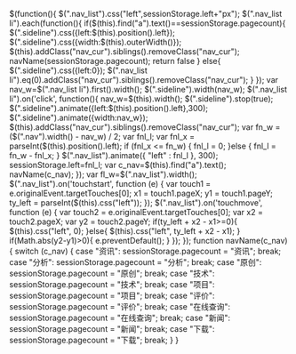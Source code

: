 $(function(){
    $(".nav_list").css("left",sessionStorage.left+"px");
    $(".nav_list li").each(function(){
        if($(this).find("a").text()==sessionStorage.pagecount){
            $(".sideline").css({left:$(this).position().left});
            $(".sideline").css({width:$(this).outerWidth()});
            $(this).addClass("nav_cur").siblings().removeClass("nav_cur");
            navName(sessionStorage.pagecount);
            return false
        }
        else{
            $(".sideline").css({left:0});
            $(".nav_list li").eq(0).addClass("nav_cur").siblings().removeClass("nav_cur");
        }
    });
    var nav_w=$(".nav_list li").first().width();
    $(".sideline").width(nav_w);
    $(".nav_list li").on('click', function(){
        nav_w=$(this).width();
        $(".sideline").stop(true);
        $(".sideline").animate({left:$(this).position().left},300);
        $(".sideline").animate({width:nav_w});
        $(this).addClass("nav_cur").siblings().removeClass("nav_cur");
        var fn_w = ($(".nav").width() - nav_w) / 2;
        var fnl_l;
        var fnl_x = parseInt($(this).position().left);
        if (fnl_x <= fn_w) {
            fnl_l = 0;
        }else {
            fnl_l = fn_w - fnl_x;
        }
        $(".nav_list").animate({
            "left" : fnl_l
        }, 300);
        sessionStorage.left=fnl_l;
        var c_nav=$(this).find("a").text();
        navName(c_nav);
    });
    var fl_w=$(".nav_list").width();
    $(".nav_list").on('touchstart', function (e) {
        var touch1 = e.originalEvent.targetTouches[0];
        x1 = touch1.pageX;
        y1 = touch1.pageY;
        ty_left = parseInt($(this).css("left"));
    });
    $(".nav_list").on('touchmove', function (e) {
        var touch2 = e.originalEvent.targetTouches[0];
        var x2 = touch2.pageX;
        var y2 = touch2.pageY;
        if(ty_left + x2 - x1>=0){
            $(this).css("left", 0);
        }else{
            $(this).css("left", ty_left + x2 - x1);
        }
        if(Math.abs(y2-y1)>0){
            e.preventDefault();
        }
    });
});
function navName(c_nav) {
    switch (c_nav) {
        case "资讯":
            sessionStorage.pagecount = "资讯";
            break;
        case "分析":
            sessionStorage.pagecount = "分析";
            break;
        case "原创":
            sessionStorage.pagecount = "原创";
            break;
        case "技术":
            sessionStorage.pagecount = "技术";
            break;
        case "项目":
            sessionStorage.pagecount = "项目";
            break;
        case "评价":
            sessionStorage.pagecount = "评价";
            break;
        case "在线查询":
            sessionStorage.pagecount = "在线查询";
            break;
        case "新闻":
            sessionStorage.pagecount = "新闻";
            break;
        case "下载":
            sessionStorage.pagecount = "下载";
            break;
    }
}
